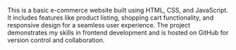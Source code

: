 This is a basic e-commerce website built using HTML, CSS, and JavaScript. It includes features like product listing, shopping cart functionality, and responsive design for a seamless user experience. The project demonstrates my skills in frontend development and is hosted on GitHub for version control and collaboration.

